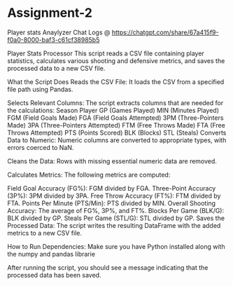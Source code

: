 # Assignment-2
 Player stats Anaylyzer 
 Chat Logs @ https://chatgpt.com/share/67a415f9-f0a0-8000-baf3-c61cf38985b5

Player Stats Processor
This script reads a CSV file containing player statistics, calculates various shooting and defensive metrics, and saves the processed data to a new CSV file.

What the Script Does
Reads the CSV File:
It loads the CSV from a specified file path using Pandas.

Selects Relevant Columns:
The script extracts columns that are needed for the calculations:
Season
 Player
 GP (Games Played)
 MIN (Minutes Played)
 FGM (Field Goals Made)
 FGA (Field Goals Attempted)
 3PM (Three-Pointers Made)
 3PA (Three-Pointers Attempted)
 FTM (Free Throws Made)
 FTA (Free Throws Attempted)
 PTS (Points Scored)
 BLK (Blocks)
 STL (Steals)
 Converts Data to Numeric:
 Numeric columns are converted to appropriate types, with errors coerced to NaN.

Cleans the Data:
Rows with missing essential numeric data are removed.

Calculates Metrics:
The following metrics are computed:

Field Goal Accuracy (FG%): FGM divided by FGA.
Three-Point Accuracy (3P%): 3PM divided by 3PA.
Free Throw Accuracy (FT%): FTM divided by FTA.
Points Per Minute (PTS/Min): PTS divided by MIN.
Overall Shooting Accuracy: The average of FG%, 3P%, and FT%.
Blocks Per Game (BLK/G): BLK divided by GP.
Steals Per Game (STL/G): STL divided by GP.
Saves the Processed Data:
The script writes the resulting DataFrame with the added metrics to a new CSV file.

How to Run
Dependencies:
Make sure you have Python installed along with the numpy and pandas librarie


After running the script, you should see a message indicating that the processed data has been saved.
